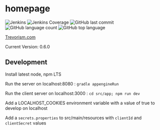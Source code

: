 # homepage
![Jenkins](https://img.shields.io/jenkins/build/http/trevorism-build.eastus.cloudapp.azure.com/homepage)
![Jenkins Coverage](https://img.shields.io/jenkins/coverage/jacoco/http/trevorism-build.eastus.cloudapp.azure.com/homepage)
![GitHub last commit](https://img.shields.io/github/last-commit/trevorism/homepage)
![GitHub language count](https://img.shields.io/github/languages/count/trevorism/homepage)
![GitHub top language](https://img.shields.io/github/languages/top/trevorism/homepage)
 
[Trevorism.com](https://trevorism.com)

Current Version: 0.6.0

## Development

Install latest node, npm LTS

Run the server on localhost:8080 : `gradle appengineRun`

Run the client server on localhost:3000 : `cd src/app; npm run dev`

Add a LOCALHOST_COOKIES environment variable with a value of true to develop on localhost

Add a `secrets.properties` to src/main/resources with `clientId` and `clientSecret` values
